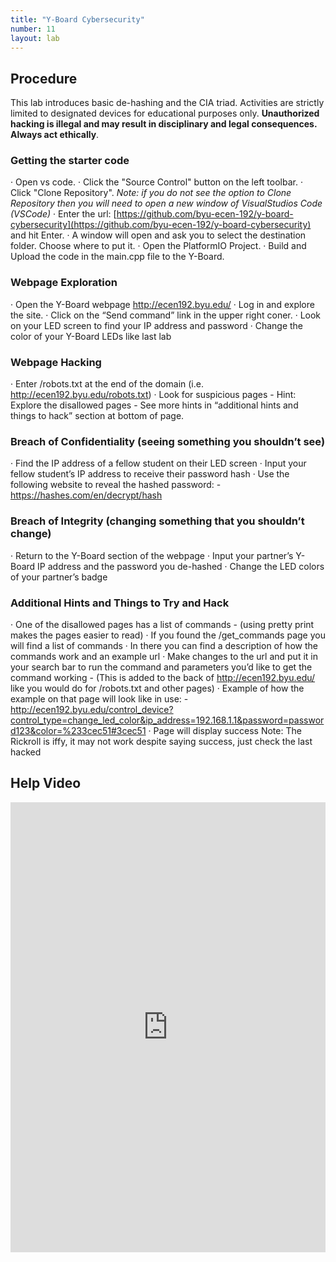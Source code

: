 ```yaml
---
title: "Y-Board Cybersecurity"
number: 11
layout: lab
---
```


<!-- There is no dynamic figures script on this page, as there are no elements. If you add elements, please go to another page and copy the notice and script at the top and bottom of the page, to keep the formatting of figures consistent. -->

## Procedure

This lab introduces basic de-hashing and the CIA triad. Activities are strictly limited to designated devices for educational purposes only. **Unauthorized hacking is illegal and may result in disciplinary and legal consequences. Always act ethically**.

### Getting the starter code

· Open vs code.
· Click the "Source Control" button on the left toolbar.
· Click "Clone Repository".
  *Note: if you do not see the option to Clone Repository then you will need to open a new window of VisualStudios Code (VSCode)*
· Enter the url: [https://github.com/byu-ecen-192/y-board-cybersecurity](https://github.com/byu-ecen-192/y-board-cybersecurity) and hit Enter.
· A window will open and ask you to select the destination folder. Choose where to put it.
· Open the PlatformIO Project.
· Build and Upload the code in the main.cpp file to the Y-Board.

### Webpage Exploration

· Open the Y-Board webpage http://ecen192.byu.edu/
· Log in and explore the site.
· Click on the “Send command” link in the upper right coner.
· Look on your LED screen to find your IP address and password
· Change the color of your Y-Board LEDs like last lab

### Webpage Hacking

· Enter /robots.txt at the end of the domain (i.e. http://ecen192.byu.edu/robots.txt)
· Look for suspicious pages
    - Hint: Explore the disallowed pages
    - See more hints in “additional hints and things to hack” section at bottom of page.

### Breach of Confidentiality (seeing something you shouldn’t see)

· Find the IP address of a fellow student on their LED screen
· Input your fellow student’s IP address to receive their password hash
· Use the following website to reveal the hashed password:
    - https://hashes.com/en/decrypt/hash
    
### Breach of Integrity (changing something that you shouldn’t change)

· Return to the Y-Board section of the webpage
· Input your partner’s Y-Board IP address and the password you de-hashed
· Change the LED colors of your partner’s badge

### Additional Hints and Things to Try and Hack

· One of the disallowed pages has a list of commands
    - (using pretty print makes the pages easier to read)
· If you found the /get_commands page you will find a list of commands
· In there you can find a description of how the commands work and an example url
· Make changes to the url and put it in your search bar to run the command and parameters you’d like to get the command working
    - (This is added to the back of http://ecen192.byu.edu/ like you would do for /robots.txt and other pages)
· Example of how the example on that page will look like in use:
    - http://ecen192.byu.edu/control_device?control_type=change_led_color&ip_address=192.168.1.1&password=password123&color=%233cec51#3cec51
· Page will display success Note: The Rickroll is iffy, it may not work despite saying success, just check the last hacked

## Help Video

<div style="display: flex; justify-content: center;">
    <iframe width="1280" 
            height="720" 
            src="https://www.youtube.com/embed/4DeRN4ALcRQ?si=i2nqQcMMmTkkkoxv" 
            title="Cyber lab - Youtube Player" 
            frameborder="0" 
            allow="accelerometer; autoplay; clipboard-write; encrypted-media; gyroscope; picture-in-picture; web-share" 
            referrerpolicy="strict-origin-when-cross-origin" 
            allowfullscreen>
    </iframe>
</div>
